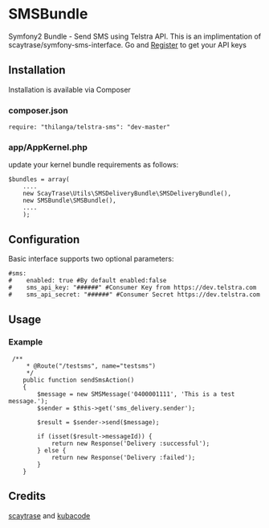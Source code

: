# SMSBundle
Symfony2 Bundle -  Send SMS using Telstra API. This is an implimentation of scaytrase/symfony-sms-interface. Go and [Register](https://dev.telstra.com/) to get your API keys


## Installation

Installation is available via Composer

### composer.json


```
require: "thilanga/telstra-sms": "dev-master"
```

### app/AppKernel.php

update your kernel bundle requirements as follows:

```
$bundles = array(
    ....
    new ScayTrase\Utils\SMSDeliveryBundle\SMSDeliveryBundle(),
    new SMSBundle\SMSBundle(),
    ....
    );
```

## Configuration

Basic interface supports two optional parameters:

```
#sms:
#    enabled: true #By default enabled:false
#    sms_api_key: "######" #Consumer Key from https://dev.telstra.com   
#    sms_api_secret: "######" #Consumer Secret https://dev.telstra.com 
```

## Usage



### Example

```
 /**
     * @Route("/testsms", name="testsms")
     */
    public function sendSmsAction()
    {
        $message = new SMSMessage('0400001111', 'This is a test message.');
        $sender = $this->get('sms_delivery.sender');

        $result = $sender->send($message);

        if (isset($result->messageId)) {
            return new Response('Delivery :successful');
        } else {
            return new Response('Delivery :failed');
        }
    }
```

## Credits
[scaytrase](https://github.com/scaytrase/symfony-sms-interface) and [kubacode](https://github.com/kubacode/telstraSM)

